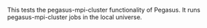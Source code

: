 This tests the pegasus-mpi-cluster functionality of Pegasus. It runs pegasus-mpi-cluster jobs in the local universe.
